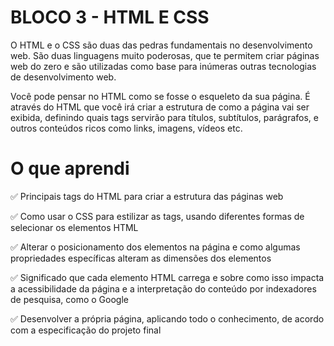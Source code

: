 # BLOCO 3 - HTML E CSS

O HTML e o CSS são duas das pedras fundamentais no desenvolvimento web. São duas linguagens muito poderosas, que te permitem criar páginas web do zero e são utilizadas como base para inúmeras outras tecnologias de desenvolvimento web.

Você pode pensar no HTML como se fosse o esqueleto da sua página. É através do HTML que você irá criar a estrutura de como a página vai ser exibida, definindo quais tags servirão para títulos, subtítulos, parágrafos, e outros conteúdos ricos como links, imagens, vídeos etc.

# O que aprendi

:white_check_mark: Principais tags do HTML para criar a estrutura das páginas web

:white_check_mark: Como usar o CSS para estilizar as tags, usando diferentes formas de selecionar os elementos HTML

:white_check_mark: Alterar o posicionamento dos elementos na página e como algumas propriedades específicas alteram as dimensões dos elementos

:white_check_mark: Significado que cada elemento HTML carrega e sobre como isso impacta a acessibilidade da página e a interpretação do conteúdo por indexadores de pesquisa, como o Google

:white_check_mark: Desenvolver a própria página, aplicando todo o conhecimento, de acordo com a especificação do projeto final
